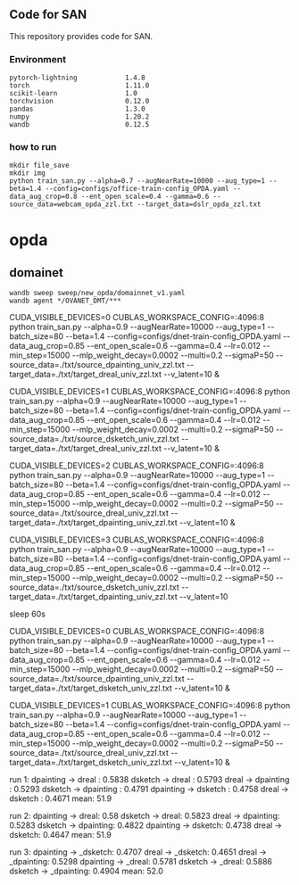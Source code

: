 ## Code for SAN

This repository provides code for SAN.

### Environment

```
pytorch-lightning            1.4.8
torch                        1.11.0
scikit-learn                 1.0
torchvision                  0.12.0
pandas                       1.3.0
numpy                        1.20.2
wandb                        0.12.5
```

### how to run

```
mkdir file_save
mkdir img
python train_san.py --alpha=0.7 --augNearRate=10000 --aug_type=1 --beta=1.4 --config=configs/office-train-config_OPDA.yaml --data_aug_crop=0.8 --ent_open_scale=0.4 --gamma=0.6 --source_data=webcam_opda_zzl.txt --target_data=dslr_opda_zzl.txt
```

# opda 
## domainet

```
wandb sweep sweep/new_opda/domainnet_v1.yaml
wandb agent */OVANET_DMT/***
```

CUDA_VISIBLE_DEVICES=0 CUBLAS_WORKSPACE_CONFIG=:4096:8 python train_san.py --alpha=0.9 --augNearRate=10000 --aug_type=1 --batch_size=80 --beta=1.4 --config=configs/dnet-train-config_OPDA.yaml --data_aug_crop=0.85 --ent_open_scale=0.6 --gamma=0.4 --lr=0.012 --min_step=15000 --mlp_weight_decay=0.0002 --multi=0.2 --sigmaP=50 --source_data=./txt/source_dpainting_univ_zzl.txt --target_data=./txt/target_dreal_univ_zzl.txt --v_latent=10 & 

CUDA_VISIBLE_DEVICES=1 CUBLAS_WORKSPACE_CONFIG=:4096:8 python train_san.py --alpha=0.9 --augNearRate=10000 --aug_type=1 --batch_size=80 --beta=1.4 --config=configs/dnet-train-config_OPDA.yaml --data_aug_crop=0.85 --ent_open_scale=0.6 --gamma=0.4 --lr=0.012 --min_step=15000 --mlp_weight_decay=0.0002 --multi=0.2 --sigmaP=50 --source_data=./txt/source_dsketch_univ_zzl.txt --target_data=./txt/target_dreal_univ_zzl.txt --v_latent=10 & 

CUDA_VISIBLE_DEVICES=2 CUBLAS_WORKSPACE_CONFIG=:4096:8 python train_san.py --alpha=0.9 --augNearRate=10000 --aug_type=1 --batch_size=80 --beta=1.4 --config=configs/dnet-train-config_OPDA.yaml --data_aug_crop=0.85 --ent_open_scale=0.6 --gamma=0.4 --lr=0.012 --min_step=15000 --mlp_weight_decay=0.0002 --multi=0.2 --sigmaP=50 --source_data=./txt/source_dreal_univ_zzl.txt --target_data=./txt/target_dpainting_univ_zzl.txt --v_latent=10 &

CUDA_VISIBLE_DEVICES=3 CUBLAS_WORKSPACE_CONFIG=:4096:8 python train_san.py --alpha=0.9 --augNearRate=10000 --aug_type=1 --batch_size=80 --beta=1.4 --config=configs/dnet-train-config_OPDA.yaml --data_aug_crop=0.85 --ent_open_scale=0.6 --gamma=0.4 --lr=0.012 --min_step=15000 --mlp_weight_decay=0.0002 --multi=0.2 --sigmaP=50 --source_data=./txt/source_dsketch_univ_zzl.txt --target_data=./txt/target_dpainting_univ_zzl.txt --v_latent=10 

sleep 60s

CUDA_VISIBLE_DEVICES=0 CUBLAS_WORKSPACE_CONFIG=:4096:8 python train_san.py --alpha=0.9 --augNearRate=10000 --aug_type=1 --batch_size=80 --beta=1.4 --config=configs/dnet-train-config_OPDA.yaml --data_aug_crop=0.85 --ent_open_scale=0.6 --gamma=0.4 --lr=0.012 --min_step=15000 --mlp_weight_decay=0.0002 --multi=0.2 --sigmaP=50 --source_data=./txt/source_dpainting_univ_zzl.txt --target_data=./txt/target_dsketch_univ_zzl.txt --v_latent=10 & 

CUDA_VISIBLE_DEVICES=1 CUBLAS_WORKSPACE_CONFIG=:4096:8 python train_san.py --alpha=0.9 --augNearRate=10000 --aug_type=1 --batch_size=80 --beta=1.4 --config=configs/dnet-train-config_OPDA.yaml --data_aug_crop=0.85 --ent_open_scale=0.6 --gamma=0.4 --lr=0.012 --min_step=15000 --mlp_weight_decay=0.0002 --multi=0.2 --sigmaP=50 --source_data=./txt/source_dreal_univ_zzl.txt --target_data=./txt/target_dsketch_univ_zzl.txt --v_latent=10 & 

run 1:
dpainting -> dreal : 0.5838
dsketch -> dreal : 0.5793
dreal -> dpainting : 0.5293
dsketch -> dpainting : 0.4791
dpainting -> dsketch : 0.4758
dreal -> dsketch : 0.4671
mean: 51.9

run 2:
dpainting -> dreal: 0.58
dsketch -> dreal: 0.5823
dreal -> dpainting: 0.5283
dsketch -> dpainting: 0.4822
dpainting -> dsketch: 0.4738
dreal -> dsketch: 0.4647
mean: 51.9

run 3:
dpainting -> _dsketch: 0.4707
dreal -> _dsketch: 0.4651
dreal -> _dpainting: 0.5298
dpainting -> _dreal: 0.5781
dsketch -> _dreal: 0.5886
dsketch -> _dpainting: 0.4904
mean: 52.0

